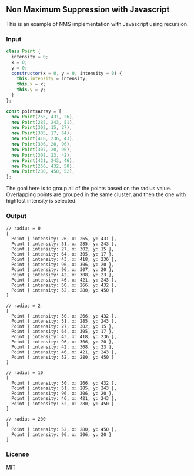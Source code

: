 ## Non Maximum Suppression with Javascript

This is an example of NMS implementation with Javascript using recursion.

### Input

```javascript
class Point {
  intensity = 0;
  x = 0;
  y = 0;
  constructor(x = 0, y = 0, intensity = 0) {
    this.intensity = intensity;
    this.x = x;
    this.y = y;
  }
};

const pointsArray = [
  new Point(265, 431, 26),
  new Point(285, 243, 51),
  new Point(302, 15, 27),
  new Point(305, 17, 64),
  new Point(418, 236, 43),
  new Point(306, 20, 96), 
  new Point(307, 20, 96),
  new Point(308, 23, 42),
  new Point(421, 243, 46),
  new Point(266, 432, 50),
  new Point(280, 450, 52),
];
```

The goal here is to group all of the points based on the radius value. Overlapping points are grouped in the same cluster, and then the one with hightest intensity is selected.

### Output

```text
// radius = 0
[
  Point { intensity: 26, x: 265, y: 431 },
  Point { intensity: 51, x: 285, y: 243 },
  Point { intensity: 27, x: 302, y: 15 },
  Point { intensity: 64, x: 305, y: 17 },
  Point { intensity: 43, x: 418, y: 236 },
  Point { intensity: 96, x: 306, y: 20 },
  Point { intensity: 96, x: 307, y: 20 },
  Point { intensity: 42, x: 308, y: 23 },
  Point { intensity: 46, x: 421, y: 243 },
  Point { intensity: 50, x: 266, y: 432 },
  Point { intensity: 52, x: 280, y: 450 }
]

// radius = 2
[
  Point { intensity: 50, x: 266, y: 432 },
  Point { intensity: 51, x: 285, y: 243 },
  Point { intensity: 27, x: 302, y: 15 },
  Point { intensity: 64, x: 305, y: 17 },
  Point { intensity: 43, x: 418, y: 236 },
  Point { intensity: 96, x: 306, y: 20 },
  Point { intensity: 42, x: 308, y: 23 },
  Point { intensity: 46, x: 421, y: 243 },
  Point { intensity: 52, x: 280, y: 450 }
]

// radius = 10
[
  Point { intensity: 50, x: 266, y: 432 },
  Point { intensity: 51, x: 285, y: 243 },
  Point { intensity: 96, x: 306, y: 20 },
  Point { intensity: 46, x: 421, y: 243 },
  Point { intensity: 52, x: 280, y: 450 }
]

// radius = 200
[
  Point { intensity: 52, x: 280, y: 450 },
  Point { intensity: 96, x: 306, y: 20 }
]
```

### License

[MIT](LICENSE.md)
